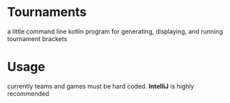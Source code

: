 # Tournaments
a little command line kotlin program for generating, displaying, and running tournament brackets

# Usage
currently teams and games must be hard coded. **IntelliJ** is highly recommended
